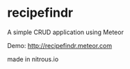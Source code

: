 recipefindr
===========

A simple CRUD application using Meteor

Demo: http://recipefindr.meteor.com

made in nitrous.io